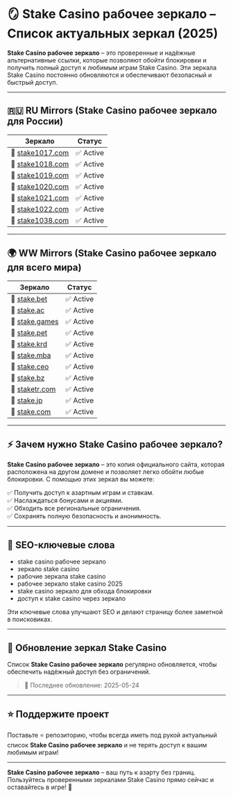 # 🪞 Stake Casino рабочее зеркало – Список актуальных зеркал (2025)

**Stake Casino рабочее зеркало** – это проверенные и надёжные альтернативные ссылки, которые позволяют обойти блокировки и получить полный доступ к любимым играм Stake Casino. Эти зеркала Stake Casino постоянно обновляются и обеспечивают безопасный и быстрый доступ.

---

## 🇷🇺 RU Mirrors (Stake Casino рабочее зеркало для России)

| Зеркало                                     | Статус  |
|---------------------------------------------|---------|
| 🔗 [stake1017.com](https://stake1017.com/?c=E21eRDVa) | ✅ Active |
| 🔗 [stake1018.com](https://stake1018.com/?c=E21eRDVa) | ✅ Active |
| 🔗 [stake1019.com](https://stake1019.com/?c=E21eRDVa) | ✅ Active |
| 🔗 [stake1020.com](https://stake1020.com/?c=E21eRDVa) | ✅ Active |
| 🔗 [stake1021.com](https://stake1021.com/?c=E21eRDVa) | ✅ Active |
| 🔗 [stake1022.com](https://stake1022.com/?c=E21eRDVa) | ✅ Active |
| 🔗 [stake1038.com](https://stake1038.com/?c=E21eRDVa) | ✅ Active |

---

## 🌍 WW Mirrors (Stake Casino рабочее зеркало для всего мира)

| Зеркало                                    | Статус  |
|--------------------------------------------|---------|
| 🔗 [stake.bet](https://stake.bet/?c=E21eRDVa)         | ✅ Active |
| 🔗 [stake.ac](https://stake.ac/?c=E21eRDVa)           | ✅ Active |
| 🔗 [stake.games](https://stake.games/?c=E21eRDVa)     | ✅ Active |
| 🔗 [stake.pet](https://stake.pet/?c=E21eRDVa)         | ✅ Active |
| 🔗 [stake.krd](https://stake.krd/?c=E21eRDVa)         | ✅ Active |
| 🔗 [stake.mba](https://stake.mba/?c=E21eRDVa)         | ✅ Active |
| 🔗 [stake.ceo](https://stake.ceo/?c=E21eRDVa)         | ✅ Active |
| 🔗 [stake.bz](https://stake.bz/?c=E21eRDVa)           | ✅ Active |
| 🔗 [staketr.com](https://staketr.com/?c=E21eRDVa)     | ✅ Active |
| 🔗 [stake.jp](https://stake.jp/?c=E21eRDVa)           | ✅ Active |
| 🔗 [stake.com](https://stake.com/?c=E21eRDVa)         | ✅ Active |

---

## ⚡ Зачем нужно Stake Casino рабочее зеркало?

**Stake Casino рабочее зеркало** – это копия официального сайта, которая расположена на другом домене и позволяет легко обойти любые блокировки. С помощью этих зеркал вы можете:

✅ Получить доступ к азартным играм и ставкам.  
✅ Наслаждаться бонусами и акциями.  
✅ Обходить все региональные ограничения.  
✅ Сохранять полную безопасность и анонимность.

---

## 🎯 SEO-ключевые слова

- stake casino рабочее зеркало  
- зеркало stake casino  
- рабочие зеркала stake casino  
- рабочее зеркало stake casino 2025  
- stake casino зеркало для обхода блокировки  
- доступ к stake casino через зеркало  

Эти ключевые слова улучшают SEO и делают страницу более заметной в поисковиках.

---

## 🔄 Обновление зеркал Stake Casino

Список **Stake Casino рабочее зеркало** регулярно обновляется, чтобы обеспечить надёжный доступ без ограничений.  
> 📅 Последнее обновление: 2025-05-24

---

## ⭐ Поддержите проект

Поставьте ⭐️ репозиторию, чтобы всегда иметь под рукой актуальный список **Stake Casino рабочее зеркало** и не терять доступ к вашим любимым играм!

---

**Stake Casino рабочее зеркало** – ваш путь к азарту без границ. Пользуйтесь проверенными зеркалами Stake Casino прямо сейчас и оставайтесь в игре! 🚀
